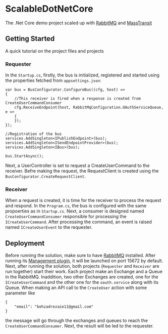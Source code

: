 # ScalableDotNetCore
The .Net Core demo project scaled up with [RabbitMQ](https://www.rabbitmq.com) and [MassTransit](http://masstransit-project.com/)

## Getting Started
A quick tutorial on the project files and projects

### Requester
In the `Startup.cs`, firstly, the bus is initialized, registered and started using the properties fetched from `appsettings.json`:

```
var bus = BusConfigurator.ConfigureBus((cfg, host) =>
{
    //This receiver is fired when a response is created from CreateUserCommandConsumer
    cfg.ReceiveEndpoint(host, RabbitMqConfiguration.OAuthServiceQueue, e =>
    {
    });
});

//Registration of the bus
services.AddSingleton<IPublishEndpoint>(bus);
services.AddSingleton<ISendEndpointProvider>(bus);
services.AddSingleton<IBus>(bus);

bus.StartAsync();
```

Next, a UserController is set to request a CreateUserCommand to the receiver. Befre making the request, the RequestClient is created using the `BusConfigurator.CreateRequestClient`.

### Receiver
When a request is created, it is time for the receiver to process the request and respond. In the `Program.cs`, the bus is configured with the same propoerties as in `Startup.cs`.
Next, a consumer is designed named `CreateUserCommandConsumer` responsible for processing the `ICreateUserCommand`.
After processing the command, an event is raised named `ICreateUserEvent` to the requester.

## Deployment
Before running the solution, make sure to have [RabbitMQ](https://www.rabbitmq.com/download.html) installed. After running its [Management plugin](https://www.rabbitmq.com/management.html), it will be launched on port 15672 by default.
Next, after running the solution, both projects (`Requester` and `Receiver` are run together) start their work. Each project make an Exchange and a Queue in the RabbitMQ. Inaddition, two other Exchanges are created, one for the `ICreateUserCommand` and the other one for the `oauth.service` along with its Queue.
When making an API call to the `CreateUser` action with some parameter like 
```
{
	"email": "behzadrezaie11@gmail.com"
}
```
the message will go through the exchanges and queues to reach the `CreateUserCommandConsumer`. Next, the result will be led to the requester.
